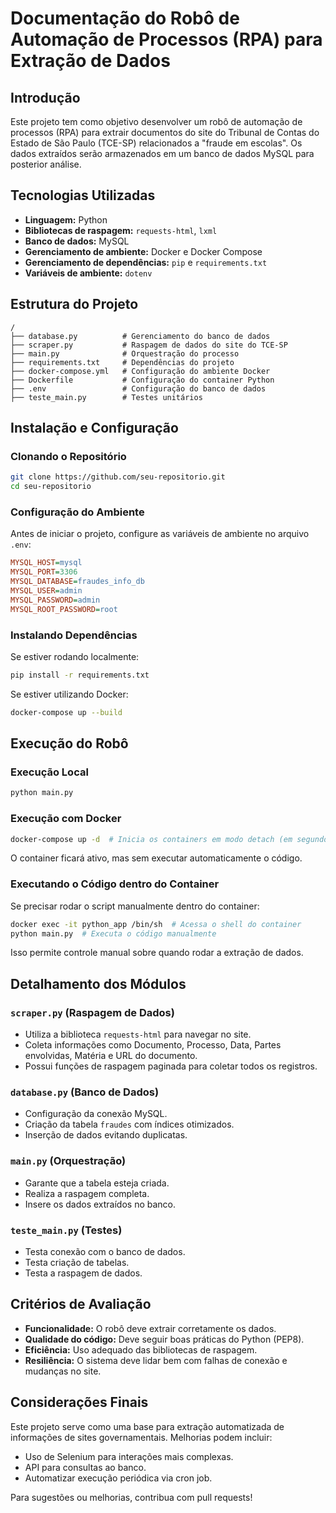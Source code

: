 # Documentação do Robô de Automação de Processos (RPA) para Extração de Dados

## Introdução
Este projeto tem como objetivo desenvolver um robô de automação de processos (RPA) para extrair documentos do site do Tribunal de Contas do Estado de São Paulo (TCE-SP) relacionados a "fraude em escolas". Os dados extraídos serão armazenados em um banco de dados MySQL para posterior análise.

## Tecnologias Utilizadas
- **Linguagem:** Python
- **Bibliotecas de raspagem:** `requests-html`, `lxml`
- **Banco de dados:** MySQL
- **Gerenciamento de ambiente:** Docker e Docker Compose
- **Gerenciamento de dependências:** `pip` e `requirements.txt`
- **Variáveis de ambiente:** `dotenv`

## Estrutura do Projeto
```
/
├── database.py          # Gerenciamento do banco de dados
├── scraper.py           # Raspagem de dados do site do TCE-SP
├── main.py              # Orquestração do processo
├── requirements.txt     # Dependências do projeto
├── docker-compose.yml   # Configuração do ambiente Docker
├── Dockerfile           # Configuração do container Python
├── .env                 # Configuração do banco de dados
├── teste_main.py        # Testes unitários
```

## Instalação e Configuração

### Clonando o Repositório
```sh
git clone https://github.com/seu-repositorio.git
cd seu-repositorio
```

### Configuração do Ambiente
Antes de iniciar o projeto, configure as variáveis de ambiente no arquivo `.env`:
```ini
MYSQL_HOST=mysql
MYSQL_PORT=3306
MYSQL_DATABASE=fraudes_info_db
MYSQL_USER=admin
MYSQL_PASSWORD=admin
MYSQL_ROOT_PASSWORD=root
```

### Instalando Dependências
Se estiver rodando localmente:
```sh
pip install -r requirements.txt
```

Se estiver utilizando Docker:
```sh
docker-compose up --build
```

## Execução do Robô
### Execução Local
```sh
python main.py
```

### Execução com Docker
```sh
docker-compose up -d  # Inicia os containers em modo detach (em segundo plano)
```
O container ficará ativo, mas sem executar automaticamente o código.

### Executando o Código dentro do Container
Se precisar rodar o script manualmente dentro do container:
```sh
docker exec -it python_app /bin/sh  # Acessa o shell do container
python main.py  # Executa o código manualmente
```
Isso permite controle manual sobre quando rodar a extração de dados.

## Detalhamento dos Módulos

### `scraper.py` (Raspagem de Dados)
- Utiliza a biblioteca `requests-html` para navegar no site.
- Coleta informações como Documento, Processo, Data, Partes envolvidas, Matéria e URL do documento.
- Possui funções de raspagem paginada para coletar todos os registros.

### `database.py` (Banco de Dados)
- Configuração da conexão MySQL.
- Criação da tabela `fraudes` com índices otimizados.
- Inserção de dados evitando duplicatas.

### `main.py` (Orquestração)
- Garante que a tabela esteja criada.
- Realiza a raspagem completa.
- Insere os dados extraídos no banco.

### `teste_main.py` (Testes)
- Testa conexão com o banco de dados.
- Testa criação de tabelas.
- Testa a raspagem de dados.

## Critérios de Avaliação
- **Funcionalidade:** O robô deve extrair corretamente os dados.
- **Qualidade do código:** Deve seguir boas práticas do Python (PEP8).
- **Eficiência:** Uso adequado das bibliotecas de raspagem.
- **Resiliência:** O sistema deve lidar bem com falhas de conexão e mudanças no site.

## Considerações Finais
Este projeto serve como uma base para extração automatizada de informações de sites governamentais. Melhorias podem incluir:
- Uso de Selenium para interações mais complexas.
- API para consultas ao banco.
- Automatizar execução periódica via cron job.

Para sugestões ou melhorias, contribua com pull requests!

